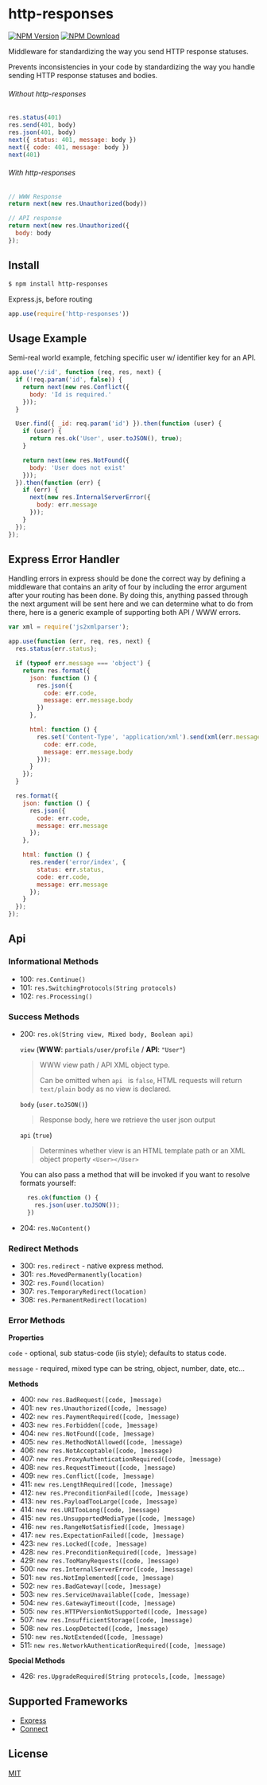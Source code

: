# http-responses

[![NPM Version][npm-image]][npm-url]
[![NPM Download][downloads-image]][downloads-url]

Middleware for standardizing the way you send HTTP response statuses.

Prevents inconsistencies in your code by standardizing the way you handle sending HTTP response statuses and bodies.

###### Without http-responses

```js
res.status(401)
res.send(401, body)
res.json(401, body)
next({ status: 401, message: body })
next({ code: 401, message: body })
next(401)
```

###### With http-responses

```js
// WWW Response
return next(new res.Unauthorized(body))

// API response
return next(new res.Unauthorized({
  body: body
});
```

## Install

```sh
$ npm install http-responses
```

Express.js, before routing

```js
app.use(require('http-responses'))
```

## Usage Example

Semi-real world example, fetching specific user w/ identifier key for an API.

```js
app.use('/:id', function (req, res, next) {
  if (!req.param('id', false)) {
    return next(new res.Conflict({
      body: 'Id is required.'
    }));
  }

  User.find({ _id: req.param('id') }).then(function (user) {
    if (user) {
      return res.ok('User', user.toJSON(), true);
    }

    return next(new res.NotFound({
      body: 'User does not exist'
    }));
  }).then(function (err) {
    if (err) {
      next(new res.InternalServerError({
        body: err.message
      }));
    }
  });
});
```

## Express Error Handler

Handling errors in express should be done the correct way by defining a middleware that contains an arity of four by including the error argument after your routing has been done. By doing this, anything passed through the next argument will be sent here and we can determine what to do from there, here is a generic example of supporting both API / WWW errors.

```js
var xml = require('js2xmlparser');

app.use(function (err, req, res, next) {
  res.status(err.status);

  if (typeof err.message === 'object') {
    return res.format({
      json: function () {
        res.json({
          code: err.code,
          message: err.message.body
        })
      },

      html: function () {
        res.set('Content-Type', 'application/xml').send(xml(err.message.type || 'ApiError', {
          code: err.code,
          message: err.message.body
        }));
      }
    });
  }

  res.format({
    json: function () {
      res.json({
        code: err.code,
        message: err.message
      });
    },

    html: function () {
      res.render('error/index', {
        status: err.status,
        code: err.code,
        message: err.message
      });
    }
  });
});
```

## Api

### Informational Methods

- 100: `res.Continue()`
- 101: `res.SwitchingProtocols(String protocols)`
- 102: `res.Processing()`

### Success Methods

- 200: `res.ok(String view, Mixed body, Boolean api)`

  `view` (**WWW**: `partials/user/profile` / **API**: `"User"`)
  >  WWW view path / API XML object type.
  >  
  > Can be omitted when `api ` is `false`,
  > HTML requests will return `text/plain` body as no view is
  > declared.

  `body` (`user.toJSON()`)
  >  Response body, here we retrieve the user json output

  `api` (`true`)
  >  Determines whether view is an HTML template path or
  >  an XML object property `<User></User>`

  You can also pass a method that will be invoked if you
  want to resolve formats yourself:

  ```js
    res.ok(function () {
      res.json(user.toJSON());
    })
  ```

- 204: `res.NoContent()`

### Redirect Methods

- 300: `res.redirect` - native express method.
- 301: `res.MovedPermanently(location)`
- 302: `res.Found(location)`
- 307: `res.TemporaryRedirect(location)`
- 308: `res.PermanentRedirect(location)`

### Error Methods

**Properties**

`code` - optional, sub status-code (iis style); defaults to status code.

`message` - required, mixed type can be string, object, number, date, etc...

**Methods**

- 400: `new res.BadRequest([code, ]message)`
- 401: `new res.Unauthorized([code, ]message)`
- 402: `new res.PaymentRequired([code, ]message)`
- 403: `new res.Forbidden([code, ]message)`
- 404: `new res.NotFound([code, ]message)`
- 405: `new res.MethodNotAllowed([code, ]message)`
- 406: `new res.NotAcceptable([code, ]message)`
- 407: `new res.ProxyAuthenticationRequired([code, ]message)`
- 408: `new res.RequestTimeout([code, ]message)`
- 409: `new res.Conflict([code, ]message)`
- 411: `new res.LengthRequired([code, ]message)`
- 412: `new res.PreconditionFailed([code, ]message)`
- 413: `new res.PayloadTooLarge([code, ]message)`
- 414: `new res.URITooLong([code, ]message)`
- 415: `new res.UnsupportedMediaType([code, ]message)`
- 416: `new res.RangeNotSatisfied([code, ]message)`
- 417: `new res.ExpectationFailed([code, ]message)`
- 423: `new res.Locked([code, ]message)`
- 428: `new res.PreconditionRequired([code, ]message)`
- 429: `new res.TooManyRequests([code, ]message)`
- 500: `new res.InternalServerError([code, ]message)`
- 501: `new res.NotImplemented([code, ]message)`
- 502: `new res.BadGateway([code, ]message)`
- 503: `new res.ServiceUnavailable([code, ]message)`
- 504: `new res.GatewayTimeout([code, ]message)`
- 505: `new res.HTTPVersionNotSupported([code, ]message)`
- 507: `new res.InsufficientStorage([code, ]message)`
- 508: `new res.LoopDetected([code, ]message)`
- 510: `new res.NotExtended([code, ]message)`
- 511: `new res.NetworkAuthenticationRequired([code, ]message)`

**Special Methods**

- 426: `res.UpgradeRequired(String protocols,[code, ]message)`


## Supported Frameworks

- [Express][express-url]
- [Connect][connect-url]

## License

[MIT](LICENSE)

[npm-image]: https://img.shields.io/npm/v/http-responses.svg?style=flat
[npm-url]: https://npmjs.org/package/http-responses
[travis-image]: https://img.shields.io/travis/Nijikokun/http-responses.svg?style=flat
[travis-url]: https://travis-ci.org/Nijikokun/http-responses
[coveralls-image]: https://img.shields.io/coveralls/Nijikokun/http-responses.svg?style=flat
[coveralls-url]: https://coveralls.io/r/Nijikokun/http-responses?branch=master
[downloads-image]: https://img.shields.io/npm/dm/http-statuses.svg?style=flat
[downloads-url]: https://npmjs.org/package/http-responses
[gratipay-image]: https://img.shields.io/gratipay/Nijikokun.svg?style=flat
[gratipay-url]: https://www.gratipay.com/Nijikokun/
[express-url]: https://expressjs.com
[connect-url]: https://github.com/senchalabs/connect
